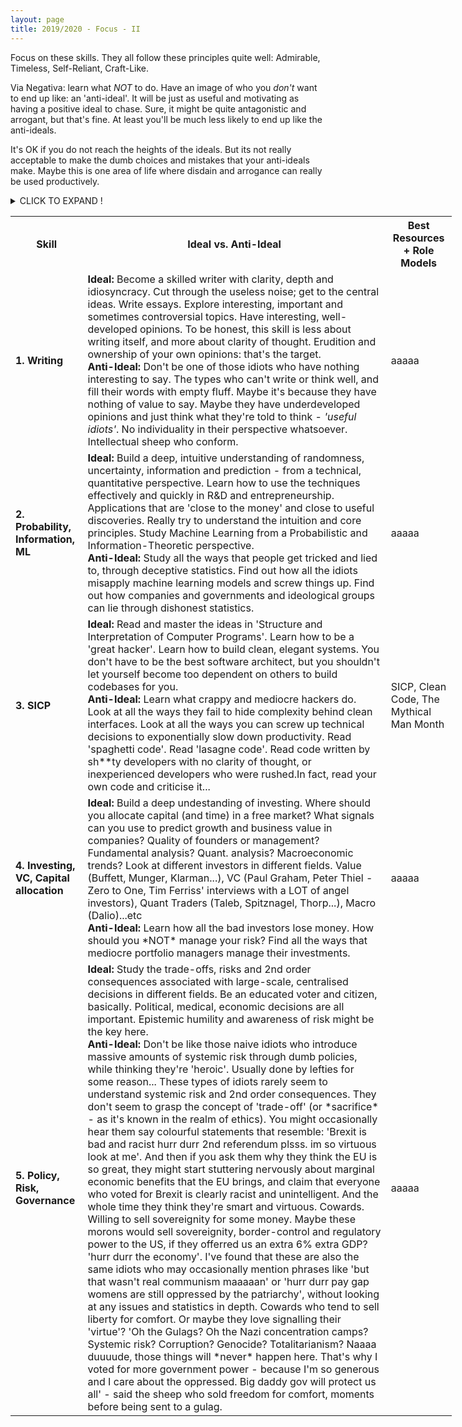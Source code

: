 ```yaml
---
layout: page
title: 2019/2020 - Focus - II
---
```


Focus on these skills. They all follow these principles quite well: Admirable, Timeless, Self-Reliant, Craft-Like.

Via Negativa: learn what *NOT* to do. Have an image of who you *don't* want to end up like: an 'anti-ideal'. It will be just as useful and motivating as having a positive ideal to chase. Sure, it might be quite antagonistic and arrogant, but that's fine. At least you'll be much less likely to end up like the anti-ideals. 

It's OK if you do not reach the heights of the ideals. But its not really acceptable to make the dumb choices and mistakes that your anti-ideals make. Maybe this is one area of life where disdain and arrogance can really be used productively. 

<details><summary>CLICK TO EXPAND !</summary>
<p>

#### Testing out collapsible boxes in markdown...Hopefully works in Jekyll.

```python
print("nice, worked.")
```

</p>
</details>


<table style="width:140%">
  <tr>
    <th>Skill</th>
    <th>Ideal vs. Anti-Ideal</th>
    <th>Best Resources + Role Models</th>
  </tr>
  <tr>
    <td><b>1. Writing</b></td>
    <td>
      <b> Ideal: </b> Become a skilled writer with clarity, depth and idiosyncracy. Cut through the useless noise; get to the central ideas. Write essays. Explore interesting, important and sometimes controversial topics. Have interesting, well-developed opinions. To be honest, this skill is less about writing itself, and more about clarity of thought. Erudition and ownership of your own opinions: that's the target.
      <br>
      <b> Anti-Ideal: </b> Don't be one of those idiots who have nothing interesting to say. The types who can't write or think well, and fill their words with empty fluff. Maybe it's because they have nothing of value to say. Maybe they have underdeveloped opinions and just think what they're told to think - <i>'useful idiots'</i>. No individuality in their perspective whatsoever. Intellectual sheep who conform. 
      <br>
    </td>
    <td>aaaaa</td>
  </tr>
  <tr>
    <td><b>2. Probability, Information, ML</b></td>
    <td>
      <b> Ideal: </b> Build a deep, intuitive understanding of randomness, uncertainty, information and prediction - from a technical, quantitative perspective. Learn how to use the techniques effectively and quickly in R&D and entrepreneurship. Applications that are 'close to the money' and close to useful discoveries. Really try to understand the intuition and core principles. Study Machine Learning from a Probabilistic and Information-Theoretic perspective. 
      <br>
      <b> Anti-Ideal: </b>Study all the ways that people get tricked and lied to, through deceptive statistics. Find out how all the idiots misapply machine learning models and screw things up. Find out how companies and governments and ideological groups can lie through dishonest statistics. 
      <br>
    </td>
    <td>aaaaa</td>
  </tr>
  <tr>
    <td><b>3. SICP</b></td>
    <td>
      <b> Ideal: </b> Read and master the ideas in 'Structure and Interpretation of Computer Programs'. Learn how to be a 'great hacker'. Learn how to build clean, elegant systems. You don't have to be the best software architect, but you shouldn't let yourself become too dependent on others to build codebases for you. 
      <br>
      <b> Anti-Ideal: </b>Learn what crappy and mediocre hackers do. Look at all the ways they fail to hide complexity behind clean interfaces. Look at all the ways you can screw up technical decisions to exponentially slow down productivity. Read 'spaghetti code'. Read 'lasagne code'. Read code written by sh**ty developers with no clarity of thought, or inexperienced developers who were rushed.In fact, read your own code and criticise it...
      <br>
    </td>
    <td>SICP, Clean Code, The Mythical Man Month</td>
  </tr>
  <tr>
    <td><b>4. Investing, VC, Capital allocation</b></td>
    <td>
      <b> Ideal: </b> Build a deep undestanding of investing. Where should you allocate capital (and time) in a free market? What signals can you use to predict growth and business value in companies? Quality of founders or management? Fundamental analysis? Quant. analysis? Macroeconomic trends? Look at different investors in different fields. Value (Buffett, Munger, Klarman...), VC (Paul Graham, Peter Thiel - Zero to One, Tim Ferriss' interviews with a LOT of angel investors), Quant Traders (Taleb, Spitznagel, Thorp...), Macro (Dalio)...etc 
      <br>
      <b> Anti-Ideal: </b>Learn how all the bad investors lose money. How should you *NOT* manage your risk? Find all the ways that mediocre portfolio managers manage their investments. 
      <br>
    </td>
    <td>aaaaa</td>
  </tr>
  <tr>
    <td><b>5. Policy, Risk, Governance</b></td>
    <td>
      <b> Ideal: </b> Study the trade-offs, risks and 2nd order consequences associated with large-scale, centralised decisions in different fields. Be an educated voter and citizen, basically. Political, medical, economic decisions are all important. Epistemic humility and awareness of risk might be the key here.
      <br>
      <b> Anti-Ideal: </b>Don't be like those naive idiots who introduce massive amounts of systemic risk through dumb policies, while thinking they're 'heroic'. Usually done by lefties for some reason... These types of idiots rarely seem to understand systemic risk and 2nd order consequences. They don't seem to grasp the concept of 'trade-off' (or *sacrifice* - as it's known in the realm of ethics).  You might occasionally hear them say colourful statements that resemble: 'Brexit is bad and racist hurr durr 2nd referendum plsss. im so virtuous look at me'. And then if you ask them why they think the EU is so great, they might start stuttering nervously about marginal economic benefits that the EU brings, and claim that everyone who voted for Brexit is clearly racist and unintelligent. And the whole time they think they're smart and virtuous. Cowards. Willing to sell sovereignity for some money. Maybe these morons would sell sovereignity, border-control and regulatory power to the US, if they offerred us an extra 6% extra GDP? 'hurr durr the economy'. I've found that these are also the same idiots who may occasionally mention phrases like 'but that wasn't real communism maaaaan' or 'hurr durr pay gap womens are still oppressed by the patriarchy', without looking at any issues and statistics in depth. Cowards who tend to sell liberty for comfort. Or maybe they love signalling their 'virtue'? 'Oh the Gulags? Oh the Nazi concentration camps? Systemic risk? Corruption? Genocide? Totalitarianism? Naaaa duuuude, those things will *never* happen here. That's why I voted for more government power - because I'm so generous and I care about the oppressed. Big daddy gov will protect us all' - said the sheep who sold freedom for comfort, moments before being sent to a gulag. 
      <br>
    </td>
    <td>aaaaa</td>
  </tr>
</table>

